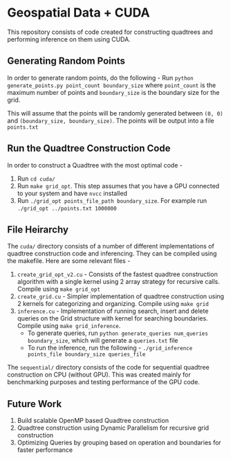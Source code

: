 # Geospatial Data + CUDA
This repository consists of code created for constructing quadtrees and performing inference on them using CUDA.

## Generating Random Points
In order to generate random points, do the following - 
Run `python generate_points.py point_count boundary_size` where `point_count` is the maximum number of points and `boundary_size` is the boundary size for the grid. 

This will assume that the points will be randomly generated between `(0, 0)` and `(boundary_size, boundary_size)`. The points will be output into a file `points.txt`

## Run the Quadtree Construction Code
In order to construct a Quadtree with the most optimal code - 
1. Run `cd cuda/`
2. Run `make grid_opt`. This step assumes that you have a GPU connected to your system and have `nvcc` installed 
3. Run `./grid_opt points_file_path boundary_size`. For example run `./grid_opt ../points.txt 1000000`

## File Heirarchy
The `cuda/` directory consists of a number of different implementations of quadtree construction code and inferencing. They can be compiled using the makefile. Here are some relevant files - 
1. `create_grid_opt_v2.cu` - Consists of the fastest quadtree construction algorithm with a single kernel using 2 array strategy for recursive calls. Compile using `make grid_opt`
2. `create_grid.cu` - Simpler implementation of quadtree construction using 2 kernels for categorizing and organizing. Compile using `make grid`
3. `inference.cu` - Implementation of running search, insert and delete queries on the Grid structure with kernel for searching boundaries. Compile using `make grid_inference`. 
    - To generate queries, run `python generate_queries num_queries boundary_size`, which will generate a `queries.txt` file 
    - To run the inference, run the following - `./grid_inference points_file boundary_size queries_file`

The `sequential/` directory consists of the code for sequential quadtree construction on CPU (without GPU). This was created mainly for benchmarking purposes and testing performance of the GPU code.

## Future Work
1. Build scalable OpenMP based Quadtree construction 
2. Quadtree construction using Dynamic Parallelism for recursive grid construction
3. Optimizing Queries by grouping based on operation and boundaries for faster performance